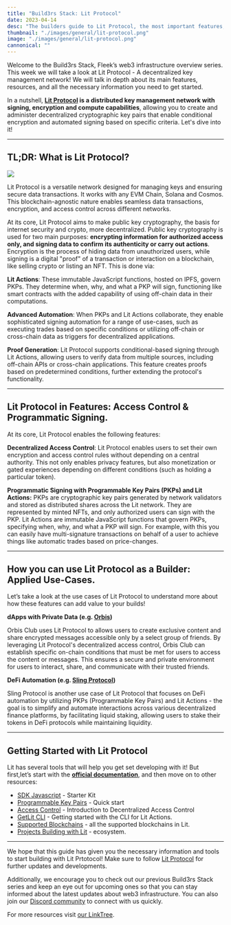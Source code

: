 ```yaml
---
title: "Build3rs Stack: Lit Protocol"
date: 2023-04-14
desc: "The builders guide to Lit Protocol, the most important features, applied use-cases, and why it’s important to understand what you can build with it as a web3 developer."
thumbnail: "./images/general/lit-protocol.png"
image: "./images/general/lit-protocol.png"
cannonical: ""
---
```


Welcome to the Build3rs Stack, Fleek’s web3 infrastructure overview series. This week we will take a look at Lit Protocol - A decentralized key management network! We will talk in depth about its main features, resources, and all the necessary information you need to get started. 

In a nutshell, **[Lit Protocol](https://litprotocol.com/) is a distributed key management network with signing, encryption and compute capabilities**, allowing you to create and administer decentralized cryptographic key pairs that enable conditional encryption and automated signing based on specific criteria. Let's dive into it!

***

## TL;DR: What is Lit Protocol?

![](./images/general/lit-mid.png)

Lit Protocol is a versatile network designed for managing keys and ensuring secure data transactions. It works with any EVM Chain, Solana and Cosmos. This blockchain-agnostic nature enables seamless data transactions, encryption, and access control across different networks. 

At its core, Lit Protocol aims to make public key cryptography, the basis for internet security and crypto, more decentralized. Public key cryptography is used for two main purposes: **encrypting information for authorized access only, and signing data to confirm its authenticity or carry out actions**. Encryption is the process of hiding data from unauthorized users, while signing is a digital "proof" of a transaction or interaction on a blockchain, like selling crypto or listing an NFT. This is done via:

**Lit Actions**: These immutable JavaScript functions, hosted on IPFS, govern PKPs. They determine when, why, and what a PKP will sign, functioning like smart contracts with the added capability of using off-chain data in their computations. 

**Advanced Automation**: When PKPs and Lit Actions collaborate, they enable sophisticated signing automation for a range of use-cases, such as executing trades based on specific conditions or utilizing off-chain or cross-chain data as triggers for decentralized applications. 

**Proof Generation**: Lit Protocol supports conditional-based signing through Lit Actions, allowing users to verify data from multiple sources, including off-chain APIs or cross-chain applications. This feature creates proofs based on predetermined conditions, further extending the protocol's functionality.

***

## Lit Protocol in Features: Access Control & Programmatic Signing.

At its core, Lit Protocol enables the following features:

**Decentralized Access Control**:
Lit Protocol enables users to set their own encryption and access control rules without depending on a central authority. This not only enables privacy features, but also monetization or gated experiences depending on different conditions (such as holding a particular token). 

**Programmatic Signing with Programmable Key Pairs (PKPs) and Lit Actions:**
PKPs are cryptographic key pairs generated by network validators and stored as distributed shares across the Lit network. They are represented by minted NFTs, and only authorized users can sign with the PKP. Lit Actions are immutable JavaScript functions that govern PKPs, specifying when, why, and what a PKP will sign. For example, with this you can easily have multi-signature transactions on behalf of a user to achieve things like automatic trades based on price-changes.

***

## How you can use Lit Protocol as a Builder: Applied Use-Cases.

Let’s take a look at the use cases of Lit Protocol to understand more about how these features can add value to your builds!

**dApps with Private Data (e.g. [Orbis](https://useorbis.com/))**

Orbis Club uses Lit Protocol to allows users to create exclusive content and share encrypted messages accessible only by a select group of friends. By leveraging Lit Protocol's decentralized access control, Orbis Club can establish specific on-chain conditions that must be met for users to access the content or messages. This ensures a secure and private environment for users to interact, share, and communicate with their trusted friends.

**DeFi Automation (e.g. [Sling Protocol](https://slingprotocol.xyz/))**

Sling Protocol is another use case of Lit Protocol that focuses on DeFi automation by utilizing PKPs (Programmable Key Pairs) and Lit Actions - the goal is to simplify and automate interactions across various decentralized finance platforms, by facilitating liquid staking, allowing users to stake their tokens in DeFi protocols while maintaining liquidity.

***

## Getting Started with Lit Protocol

Lit has several tools that will help you get set developing with it! But first,let’s start with the **[official documentation](https://developer.litprotocol.com/)**, and then move on to other resources:

* [SDK Javascript](https://developer.litprotocol.com/SDK/intro) - Starter Kit 
* [Programmable Key Pairs](https://developer.litprotocol.com/pkp/intro) - Quick start 
* [Access Control](https://developer.litprotocol.com/accessControl/intro) - Introduction to Decentralized Access Control 
* [GetLit CLI](https://developer.litprotocol.com/LitActions/getlitCli) - Getting started with the CLI for Lit Actions.
* [Supported Blockchains](https://developer.litprotocol.com/resources/supportedChains) - all the supported blockchains in Lit.
* [Projects Building with Lit](https://developer.litprotocol.com/Ecosystem/projects) - ecosystem. 

***

We hope that this guide has given you the necessary information and tools to start building with Lit Prtotocol! Make sure to follow [Lit Protocol](https://twitter.com/LitProtocol) for further updates and developments.

Additionally, we encourage you to check out our previous Build3rs Stack series and keep an eye out for upcoming ones so that you can stay informed about the latest updates about web3 infrastructure. You can also join our [Discord community](https://discord.gg/fleek) to connect with us quickly.

For more resources visit [our LinkTree](https://linktr.ee/fleek).